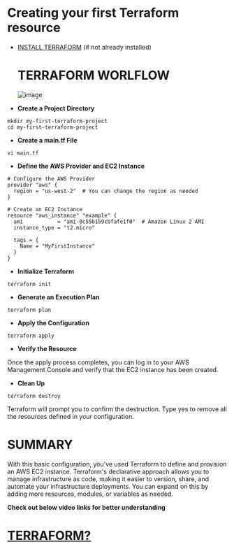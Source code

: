 # Creating your first Terraform resource
- [INSTALL TERRAFORM](https://github.com/aishwaryaa-glitch/Learning-Terraform/blob/main/README.md) (if not already installed)

  # TERRAFORM WORLFLOW

  ![image](https://github.com/user-attachments/assets/ff9e5424-9df1-4b5e-9201-51bed59ecb00)


- **Create a Project Directory**
```
mkdir my-first-terraform-project
cd my-first-terraform-project
```

- **Create a main.tf File**
```
vi main.tf
```

- **Define the AWS Provider and EC2 Instance**
```
# Configure the AWS Provider
provider "aws" {
  region = "us-west-2"  # You can change the region as needed
}

# Create an EC2 Instance
resource "aws_instance" "example" {
  ami           = "ami-0c55b159cbfafe1f0"  # Amazon Linux 2 AMI
  instance_type = "t2.micro"

  tags = {
    Name = "MyFirstInstance"
  }
}
```

- **Initialize Terraform**
```
terraform init
```

- **Generate an Execution Plan**
```
terraform plan
```

- **Apply the Configuration**
```
terraform apply
```

- **Verify the Resource**

Once the apply process completes, you can log in to your AWS Management Console and verify that the EC2 instance has been created.

- **Clean Up**
```
terraform destroy
```

Terraform will prompt you to confirm the destruction. Type yes to remove all the resources defined in your configuration.


# SUMMARY

With this basic configuration, you've used Terraform to define and provision an AWS EC2 instance. Terraform's declarative approach allows you to manage infrastructure as code, making it easier to version, share, and automate your infrastructure deployments. You can expand on this by adding more resources, modules, or variables as needed.

**Check out below video links for better understanding**

# [TERRAFORM?](https://youtu.be/IyfdN5_fB1I?si=06hy1ruhfsjK8HTK)
